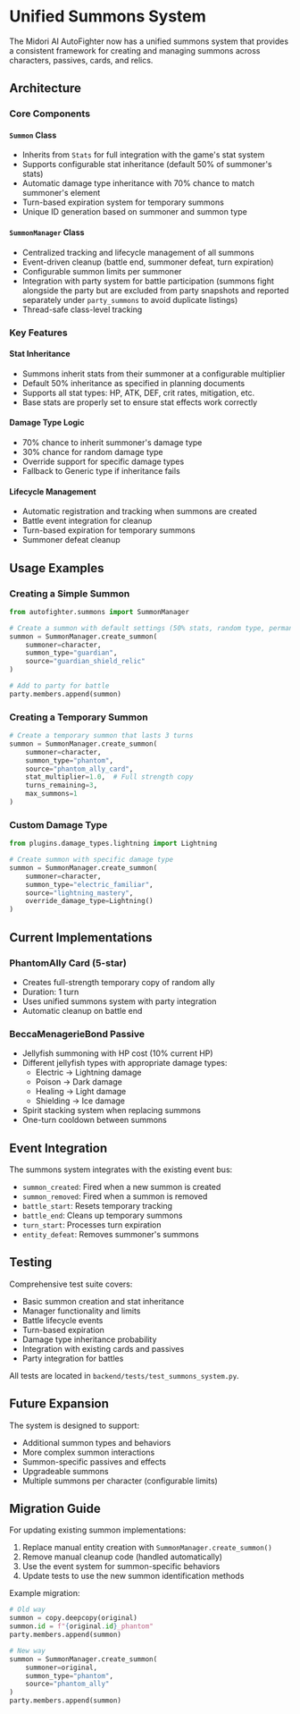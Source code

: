 # Unified Summons System

The Midori AI AutoFighter now has a unified summons system that provides a consistent framework for creating and managing summons across characters, passives, cards, and relics.

## Architecture

### Core Components

#### `Summon` Class
- Inherits from `Stats` for full integration with the game's stat system
- Supports configurable stat inheritance (default 50% of summoner's stats)
- Automatic damage type inheritance with 70% chance to match summoner's element
- Turn-based expiration system for temporary summons
- Unique ID generation based on summoner and summon type

#### `SummonManager` Class
- Centralized tracking and lifecycle management of all summons
- Event-driven cleanup (battle end, summoner defeat, turn expiration)
- Configurable summon limits per summoner
- Integration with party system for battle participation
  (summons fight alongside the party but are excluded from party snapshots
  and reported separately under `party_summons` to avoid duplicate listings)
- Thread-safe class-level tracking

### Key Features

#### Stat Inheritance
- Summons inherit stats from their summoner at a configurable multiplier
- Default 50% inheritance as specified in planning documents
- Supports all stat types: HP, ATK, DEF, crit rates, mitigation, etc.
- Base stats are properly set to ensure stat effects work correctly

#### Damage Type Logic
- 70% chance to inherit summoner's damage type
- 30% chance for random damage type
- Override support for specific damage types
- Fallback to Generic type if inheritance fails

#### Lifecycle Management
- Automatic registration and tracking when summons are created
- Battle event integration for cleanup
- Turn-based expiration for temporary summons
- Summoner defeat cleanup

## Usage Examples

### Creating a Simple Summon

```python
from autofighter.summons import SummonManager

# Create a summon with default settings (50% stats, random type, permanent)
summon = SummonManager.create_summon(
    summoner=character,
    summon_type="guardian", 
    source="guardian_shield_relic"
)

# Add to party for battle
party.members.append(summon)
```

### Creating a Temporary Summon

```python
# Create a temporary summon that lasts 3 turns
summon = SummonManager.create_summon(
    summoner=character,
    summon_type="phantom",
    source="phantom_ally_card",
    stat_multiplier=1.0,  # Full strength copy
    turns_remaining=3,
    max_summons=1
)
```

### Custom Damage Type

```python
from plugins.damage_types.lightning import Lightning

# Create summon with specific damage type
summon = SummonManager.create_summon(
    summoner=character,
    summon_type="electric_familiar",
    source="lightning_mastery",
    override_damage_type=Lightning()
)
```

## Current Implementations

### PhantomAlly Card (5-star)
- Creates full-strength temporary copy of random ally
- Duration: 1 turn
- Uses unified summons system with party integration
- Automatic cleanup on battle end

### BeccaMenagerieBond Passive
- Jellyfish summoning with HP cost (10% current HP)
- Different jellyfish types with appropriate damage types:
  - Electric → Lightning damage
  - Poison → Dark damage  
  - Healing → Light damage
  - Shielding → Ice damage
- Spirit stacking system when replacing summons
- One-turn cooldown between summons

## Event Integration

The summons system integrates with the existing event bus:

- `summon_created`: Fired when a new summon is created
- `summon_removed`: Fired when a summon is removed
- `battle_start`: Resets temporary tracking
- `battle_end`: Cleans up temporary summons
- `turn_start`: Processes turn expiration
- `entity_defeat`: Removes summoner's summons

## Testing

Comprehensive test suite covers:
- Basic summon creation and stat inheritance
- Manager functionality and limits
- Battle lifecycle events
- Turn-based expiration
- Damage type inheritance probability
- Integration with existing cards and passives
- Party integration for battles

All tests are located in `backend/tests/test_summons_system.py`.

## Future Expansion

The system is designed to support:
- Additional summon types and behaviors
- More complex summon interactions
- Summon-specific passives and effects
- Upgradeable summons
- Multiple summons per character (configurable limits)

## Migration Guide

For updating existing summon implementations:

1. Replace manual entity creation with `SummonManager.create_summon()`
2. Remove manual cleanup code (handled automatically)
3. Use the event system for summon-specific behaviors
4. Update tests to use the new summon identification methods

Example migration:
```python
# Old way
summon = copy.deepcopy(original)
summon.id = f"{original.id}_phantom"
party.members.append(summon)

# New way  
summon = SummonManager.create_summon(
    summoner=original,
    summon_type="phantom",
    source="phantom_ally"
)
party.members.append(summon)
```